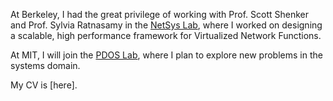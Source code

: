 At Berkeley, I had the great privilege of working with Prof. Scott Shenker and
Prof. Sylvia Ratnasamy in the [NetSys Lab](http://netsys.cs.berkeley.edu),
where I worked on designing a scalable, high performance framework for
Virtualized Network Functions.

At MIT, I will join the [PDOS Lab](http://pdos.csail.mit.edu), where I plan to
explore new problems in the systems domain.

My CV is [here].
